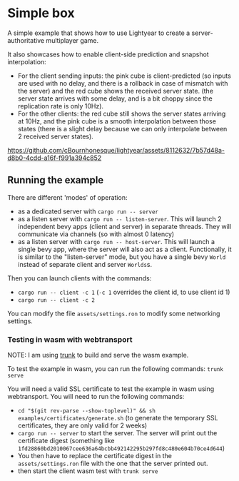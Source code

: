 # Simple box

A simple example that shows how to use Lightyear to create a server-authoritative multiplayer game.

It also showcases how to enable client-side prediction and snapshot interpolation:
- For the client sending inputs: the pink cube is client-predicted (so inputs are used with no delay, and there is a rollback in case of mismatch with the server) and the red cube shows the received server state. (the server state arrives with some delay, and is a bit choppy since the replication rate is only 10Hz).
- For the other clients: the red cube still shows the server states arriving at 10Hz, and the pink cube is a smooth interpolation between those states (there is a slight delay because we can only interpolate between 2 received server states).

https://github.com/cBournhonesque/lightyear/assets/8112632/7b57d48a-d8b0-4cdd-a16f-f991a394c852

## Running the example

There are different 'modes' of operation:

- as a dedicated server with `cargo run -- server`
- as a listen server with `cargo run -- listen-server`. This will launch 2 independent bevy apps (client and server) in
  separate threads.
  They will communicate via channels (so with almost 0 latency)
- as a listen server with `cargo run -- host-server`. This will launch a single bevy app, where the server will also act
  as a client. Functionally, it is similar to the "listen-server" mode, but you have a single bevy `World` instead of
  separate client and server `Worlds`s.

Then you can launch clients with the commands:

- `cargo run -- client -c 1` (`-c 1` overrides the client id, to use client id 1)
- `cargo run -- client -c 2`

You can modify the file `assets/settings.ron` to modify some networking settings.

### Testing in wasm with webtransport

NOTE: I am using [trunk](https://trunkrs.dev/) to build and serve the wasm example.

To test the example in wasm, you can run the following commands: `trunk serve`

You will need a valid SSL certificate to test the example in wasm using webtransport. You will need to run the following
commands:

- `cd "$(git rev-parse --show-toplevel)" && sh examples/certificates/generate.sh` (to generate the temporary SSL
  certificates, they are only valid for 2 weeks)
- `cargo run -- server` to start the server. The server will print out the certificate digest (something
  like `1fd28860bd2010067cee636a64bcbb492142295b297fd8c480e604b70ce4d644`)
- You then have to replace the certificate digest in the `assets/settings.ron` file with the one that the server printed
  out.
- then start the client wasm test with `trunk serve`
